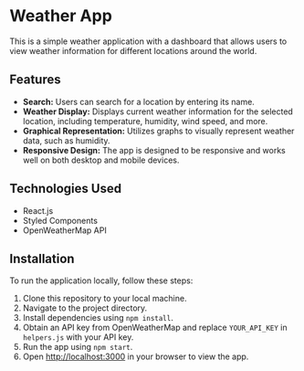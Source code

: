 # Weather App

This is a simple weather application with a dashboard that allows users to view weather information for different locations around the world.

## Features

- **Search:** Users can search for a location by entering its name.
- **Weather Display:** Displays current weather information for the selected location, including temperature, humidity, wind speed, and more.
- **Graphical Representation:** Utilizes graphs to visually represent weather data, such as humidity.
- **Responsive Design:** The app is designed to be responsive and works well on both desktop and mobile devices.

## Technologies Used

- React.js
- Styled Components
- OpenWeatherMap API

## Installation

To run the application locally, follow these steps:

1. Clone this repository to your local machine.
2. Navigate to the project directory.
3. Install dependencies using `npm install`.
4. Obtain an API key from OpenWeatherMap and replace `YOUR_API_KEY` in `helpers.js` with your API key.
5. Run the app using `npm start`.
6. Open [http://localhost:3000](http://localhost:3000) in your browser to view the app.
